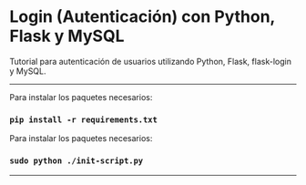 # Login (Autenticación) con Python, Flask y MySQL

Tutorial para autenticación de usuarios utilizando Python, Flask, flask-login y MySQL.

<hr/>

Para instalar los paquetes necesarios:
### `pip install -r requirements.txt`

Para instalar los paquetes necesarios:
### `sudo python ./init-script.py`

<hr/>

